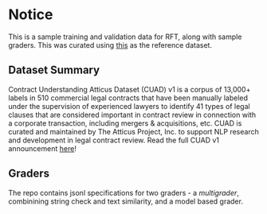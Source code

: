 # Notice

This is a sample training and validation data for RFT, along with sample graders. This was curated using [this](https://zenodo.org/records/4595826) as the reference dataset.

## Dataset Summary

Contract Understanding Atticus Dataset (CUAD) v1 is a corpus of 13,000+ labels in 510 commercial legal contracts that have been manually labeled under the supervision of experienced lawyers to identify 41 types of legal clauses that are considered important in contract review in connection with a corporate transaction, including mergers & acquisitions, etc.
CUAD is curated and maintained by The Atticus Project, Inc. to support NLP research and development in legal contract review. Read the full CUAD v1 announcement [here](https://www.atticusprojectai.org/cuadv1-announcement)!

## Graders
The repo contains jsonl specifications for two graders - a *multigrader*, combinining string check and text similarity, and a model based grader.
